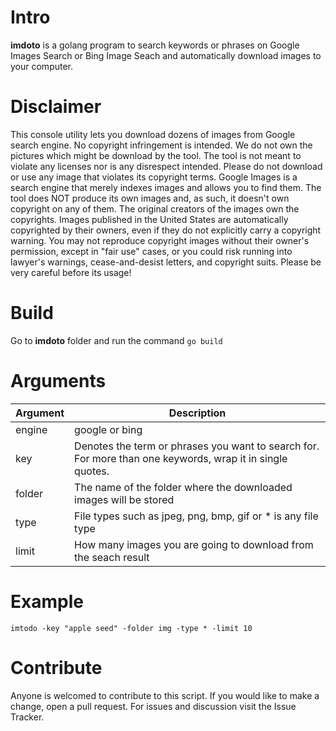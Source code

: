 # Intro
 **imdoto** is a golang program to search keywords or phrases on Google Images Search or Bing Image Seach and automatically download images to your computer. 
 
# Disclaimer
This console utility lets you download dozens of images from Google search engine. No copyright infringement is intended. We do not own the pictures which might be download by the tool. The tool is not meant to violate any licenses nor is any disrespect intended. Please do not download or use any image that violates its copyright terms. Google Images is a search engine that merely indexes images and allows you to find them. The tool does NOT produce its own images and, as such, it doesn't own copyright on any of them. The original creators of the images own the copyrights. Images published in the United States are automatically copyrighted by their owners, even if they do not explicitly carry a copyright warning. You may not reproduce copyright images without their owner's permission, except in "fair use" cases, or you could risk running into lawyer's warnings, cease-and-desist letters, and copyright suits. Please be very careful before its usage!

# Build
Go to **imdoto** folder and run the command 
``` go build ```

# Arguments
Argument | Description
------------ | -------------
engine | google or bing
key    | Denotes the term or phrases you want to search for. For more than one keywords, wrap it in single quotes.
folder | The name of the folder where the downloaded images will be stored
type   | File types such as jpeg, png, bmp, gif or * is any file type
limit  | How many images you are going to download from the seach result

# Example
```imtodo -key "apple seed" -folder img -type * -limit 10```

# Contribute
Anyone is welcomed to contribute to this script. If you would like to make a change, open a pull request. For issues and discussion visit the Issue Tracker.
